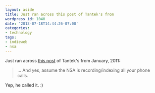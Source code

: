```yaml
---
layout: aside
title: Just ran across this post of Tantek's from
wordpress_id: 1040
date: '2013-07-18T14:44:26-07:00'
categories:
- technology
tags:
- indieweb
- nsa
---
```

Just ran across <a href="http://tantek.com/2011/009/t3/value-searching-finding-past-tweets-self-hosting" url="in-reply-to">this post</a> of Tantek's from January, 2011:

> ... And yes, assume the NSA is recording/indexing all your phone calls.

Yep, he called it. :)
